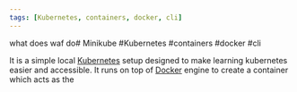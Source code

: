 ```yaml
---
tags: [Kubernetes, containers, docker, cli]
---
```

what does waf do# Minikube
#Kubernetes #containers #docker #cli

It is a simple local [Kubernetes](Microservice%20Architecture/Kubernetes/Kubernetes.md) setup designed to make learning kubernetes easier and accessible. It runs on top of [Docker](Microservice%20Architecture/Docker/Docker.md) engine to create a container which acts as the 
